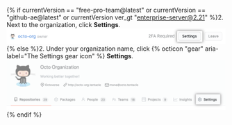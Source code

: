 {% if currentVersion == "free-pro-team@latest" or currentVersion == "github-ae@latest" or currentVersion ver_gt "enterprise-server@2.21" %}2. Next to the organization, click **Settings**.
  ![The settings button](/assets/images/help/organizations/settings-button.png){% else %}2. Under your organization name, click {% octicon "gear" aria-label="The Settings gear icon" %} **Settings**. ![The settings button](/assets/images/help/organizations/organization-settings-tab.png){% endif %}